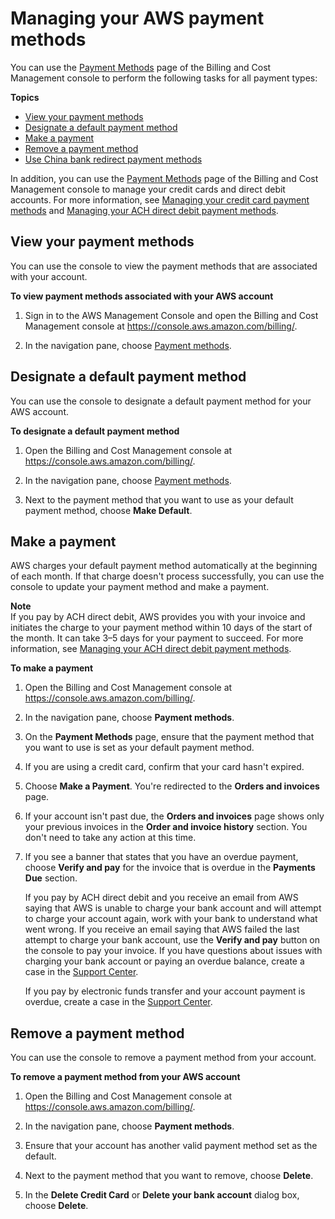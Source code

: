# Managing your AWS payment methods<a name="manage-payment-method"></a>

You can use the [Payment Methods](https://console.aws.amazon.com/billing/home#/paymentmethods) page of the Billing and Cost Management console to perform the following tasks for all payment types:

**Topics**
+ [View your payment methods](#manage-view-credit)
+ [Designate a default payment method](#manage-designate-default)
+ [Make a payment](#manage-making-a-payment)
+ [Remove a payment method](#manage-remove-credit)
+ [Use China bank redirect payment methods](manage-cny-payment.md)

In addition, you can use the [Payment Methods](https://console.aws.amazon.com/billing/home#/paymentmethods) page of the Billing and Cost Management console to manage your credit cards and direct debit accounts\. For more information, see [Managing your credit card payment methods](manage-cc.md) and [Managing your ACH direct debit payment methods](manage-debit.md)\.

## View your payment methods<a name="manage-view-credit"></a>

You can use the console to view the payment methods that are associated with your account\.<a name="view-credit"></a>

**To view payment methods associated with your AWS account**

1. Sign in to the AWS Management Console and open the Billing and Cost Management console at [https://console\.aws\.amazon\.com/billing/](https://console.aws.amazon.com/billing/)\.

1. In the navigation pane, choose [Payment methods](https://console.aws.amazon.com/billing/home#/paymentmethods)\. 

## Designate a default payment method<a name="manage-designate-default"></a>

You can use the console to designate a default payment method for your AWS account\.<a name="designate-default"></a>

**To designate a default payment method**

1. Open the Billing and Cost Management console at [https://console\.aws\.amazon\.com/billing/](https://console.aws.amazon.com/billing/home?#/)\.

1. In the navigation pane, choose [Payment methods](https://console.aws.amazon.com/billing/home#/paymentmethods)\. 

1. Next to the payment method that you want to use as your default payment method, choose **Make Default**\.

## Make a payment<a name="manage-making-a-payment"></a>

AWS charges your default payment method automatically at the beginning of each month\. If that charge doesn't process successfully, you can use the console to update your payment method and make a payment\.

**Note**  
If you pay by ACH direct debit, AWS provides you with your invoice and initiates the charge to your payment method within 10 days of the start of the month\. It can take 3–5 days for your payment to succeed\. For more information, see [Managing your ACH direct debit payment methods](manage-debit.md)\.<a name="making-a-payment"></a>

**To make a payment**

1. Open the Billing and Cost Management console at [https://console\.aws\.amazon\.com/billing/](https://console.aws.amazon.com/billing/home?#/)\.

1. In the navigation pane, choose **Payment methods**\.

1. On the **Payment Methods** page, ensure that the payment method that you want to use is set as your default payment method\.

1. If you are using a credit card, confirm that your card hasn't expired\.

1. Choose **Make a Payment**\. You're redirected to the **Orders and invoices** page\.

1. If your account isn't past due, the **Orders and invoices** page shows only your previous invoices in the **Order and invoice history** section\. You don't need to take any action at this time\.

1. If you see a banner that states that you have an overdue payment, choose **Verify and pay** for the invoice that is overdue in the **Payments Due** section\.

   If you pay by ACH direct debit and you receive an email from AWS saying that AWS is unable to charge your bank account and will attempt to charge your account again, work with your bank to understand what went wrong\. If you receive an email saying that AWS failed the last attempt to charge your bank account, use the **Verify and pay** button on the console to pay your invoice\. If you have questions about issues with charging your bank account or paying an overdue balance, create a case in the [Support Center](https://console.aws.amazon.com/support/home?#)\.

   If you pay by electronic funds transfer and your account payment is overdue, create a case in the [Support Center](https://console.aws.amazon.com/support/home?#)\.

## Remove a payment method<a name="manage-remove-credit"></a>

You can use the console to remove a payment method from your account\.<a name="remove-credit"></a>

**To remove a payment method from your AWS account**

1. Open the Billing and Cost Management console at [https://console\.aws\.amazon\.com/billing/](https://console.aws.amazon.com/billing/home?#/)\.

1. In the navigation pane, choose **Payment methods**\.

1. Ensure that your account has another valid payment method set as the default\.

1. Next to the payment method that you want to remove, choose **Delete**\.

1. In the **Delete Credit Card** or **Delete your bank account** dialog box, choose **Delete**\.
